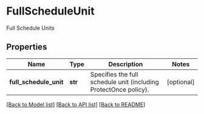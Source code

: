 # FullScheduleUnit

Full Schedule Units

## Properties
Name | Type | Description | Notes
------------ | ------------- | ------------- | -------------
**full_schedule_unit** | **str** | Specifies the full schedule unit (including ProtectOnce policy). | [optional] 

[[Back to Model list]](../README.md#documentation-for-models) [[Back to API list]](../README.md#documentation-for-api-endpoints) [[Back to README]](../README.md)


